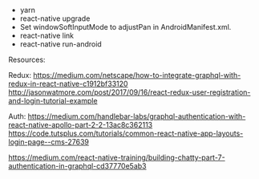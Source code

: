 - yarn
- react-native upgrade
- Set windowSoftInputMode to adjustPan in AndroidManifest.xml.
- react-native link
- react-native run-android

Resources:

Redux:
https://medium.com/netscape/how-to-integrate-graphql-with-redux-in-react-native-c1912bf33120
http://jasonwatmore.com/post/2017/09/16/react-redux-user-registration-and-login-tutorial-example

Auth:
https://medium.com/handlebar-labs/graphql-authentication-with-react-native-apollo-part-2-2-13ac8c362113
https://code.tutsplus.com/tutorials/common-react-native-app-layouts-login-page--cms-27639

https://medium.com/react-native-training/building-chatty-part-7-authentication-in-graphql-cd37770e5ab3